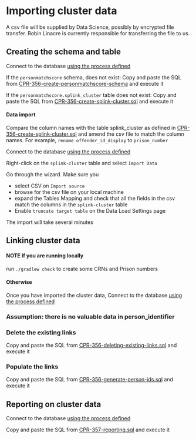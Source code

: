 # Importing cluster data
A csv file will be supplied by Data Science, possibly by encrypted file transfer. Robin Linacre is currently responsible for transferring the file to us.

## Creating the schema and table
Connect to the database [using the process defined](https://user-guide.cloud-platform.service.justice.gov.uk/documentation/other-topics/rds-external-access.html)

If the `personmatchscore` schema, does not exist:
Copy and paste the SQL from  [CPR-356-create-personmatchscore-schema](./CPR-356-create-personmatchscore-schema.sql) and execute it

If the `personmatchscore.splink_cluster` table does not exist:
Copy and paste the SQL from  [CPR-356-create-splink-cluster.sql](./CPR-356-create-splink-cluster.sql) and execute it

#### Data import

Compare the column names with the table splink_cluster as defined in [CPR-356-create-splink-cluster.sql](./CPR-356-create-splink-cluster.sql) and amend the csv file to match the column names. For example, `rename offender_id_display` to `prison_number`

Connect to the database [using the process defined](https://user-guide.cloud-platform.service.justice.gov.uk/documentation/other-topics/rds-external-access.html)

Right-click on the `splink-cluster` table and select `Import Data`

Go through the wizard. Make sure you
- select CSV on `Import source`
- browse for the csv file on your local machine
- expand the Tables Mapping and check that all the fields in the csv match the columns in the `splink-cluster` table
- Enable `truncate target table` on the Data Load Settings page

The import will take several minutes

## Linking cluster data
#### NOTE If you are running locally

run `./gradlew check` to create some CRNs and Prison numbers

#### Otherwise
Once you have imported the cluster data, 
Connect to the database [using the process defined](https://user-guide.cloud-platform.service.justice.gov.uk/documentation/other-topics/rds-external-access.html)

### Assumption: there is no valuable data in person_identifier
### Delete the existing links
Copy and paste the SQL from  [CPR-356-deleting-existing-links.sql](./CPR-356-deleting-existing-links.sql) and execute it

### Populate the links
Copy and paste the SQL from  [CPR-356-generate-person-ids.sql](./CPR-356-generate-person-ids.sql) and execute it

## Reporting on cluster data

Connect to the database [using the process defined](https://user-guide.cloud-platform.service.justice.gov.uk/documentation/other-topics/rds-external-access.html)

Copy and paste the SQL from  [CPR-357-reporting.sql](./CPR-357-reporting.sql) and execute it

